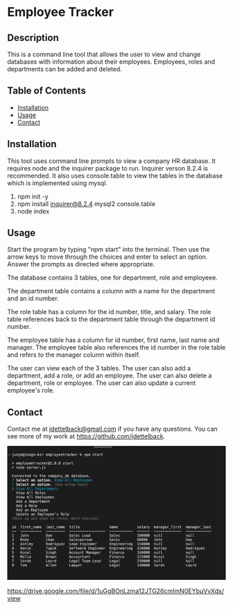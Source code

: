 # Employee Tracker

## Description
This is a command line tool that allows the user to view and change databases with information about their employees. Employees, roles and departments can be added and deleted.

## Table of Contents
* [Installation](#installation)
* [Usage](#usage)
* [Contact](#contact)

## Installation
This tool uses command line prompts to view a company HR database.  It requires node and the inquirer package to run. Inquirer verson 8.2.4 is recommended.  It also uses console.table to view the tables in the database which is implemented using mysql.

1. npm init -y
2. npm install inquirer@8.2.4 mysql2 console.table
3. node index

## Usage
Start the program by typing "npm start" into the terminal.  Then use the arrow keys to move through the choices and enter to select an option.  Answer the prompts as directed where appropriate.  

The database contains 3 tables, one for department, role and employeee.  

The department table contains a column with a name for the department and an id number.  

The role table has a column for the id number, title, and salary.  The role table references back to the department table through the department id number.

The employee table has a column for id number, first name, last name and manager. The employee table also references the id number in the role table and refers to the manager column within itself.

The user can view each of the 3 tables.  The user can also add a department, add a role, or add an employee.  The user can also delete a department, role or employee.  The user can also update a current employee's role.

## Contact
Contact me at [jdettelback@gmail.com](mailto:jdettelback@gmail.com) if you have any questions.  You can see more of my work at <https://github.com/jdettelback>.


  ![screenshot](https://raw.githubusercontent.com/jdettelback/employeetracker/main/images/screenshotemployeetracker.png)
  

  https://drive.google.com/file/d/1uGgBOnLzma12JTG26cmImN0EYbuVvXdx/view
